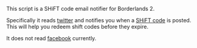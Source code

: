 This script is a SHiFT code email notifier for Borderlands 2.

Specifically it reads [twitter](http://twitter.com) and notifies you
when a [SHiFT code](http://support.gearboxsoftware.com/home) is
posted.  This will help you redeem shift codes before they expire.

It does not read [facebook](http://facebook.com/) currently.
